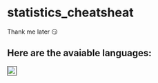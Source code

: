 # statistics_cheatsheat
Thank me later :smirk:

## Here are the avaiable languages:
[<img align = "left" width = "22px" src="https://cdn4.iconfinder.com/data/icons/logos-and-brands/512/285_R_Project_logo-512.png">]()
